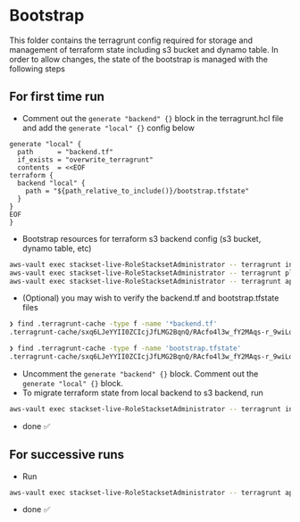 # Bootstrap

This folder contains the terragrunt config required for storage and management of terraform state including s3 bucket
and dynamo table.  In order to allow changes, the state of the bootstrap is managed with the following steps

## For first time run

- Comment out the `generate "backend" {}` block in the terragrunt.hcl file and add the `generate "local" {}` config
  below

```hcl
generate "local" {
  path      = "backend.tf"
  if_exists = "overwrite_terragrunt"
  contents  = <<EOF
terraform {
  backend "local" {
    path = "${path_relative_to_include()}/bootstrap.tfstate"
  }
}
EOF
}
```

- Bootstrap resources for terraform s3 backend config (s3 bucket, dynamo table, etc)

```bash
aws-vault exec stackset-live-RoleStacksetAdministrator -- terragrunt init
aws-vault exec stackset-live-RoleStacksetAdministrator -- terragrunt plan
aws-vault exec stackset-live-RoleStacksetAdministrator -- terragrunt apply
```

- (Optional) you may wish to verify the backend.tf and bootstrap.tfstate files

```bash
❯ find .terragrunt-cache -type f -name '*backend.tf'
.terragrunt-cache/sxq6LJeYYII0ZCIcjJfLMG2BqnQ/RAcfo4l3w_fY2MAqs-r_9wiLoEo/bootstrap/backend.tf

❯ find .terragrunt-cache -type f -name 'bootstrap.tfstate'
.terragrunt-cache/sxq6LJeYYII0ZCIcjJfLMG2BqnQ/RAcfo4l3w_fY2MAqs-r_9wiLoEo/bootstrap/bootstrap.tfstate
```

- Uncomment the `generate "backend" {}` block. Comment out the `generate "local" {}` block.
- To migrate terraform state from local backend to s3 backend, run

```bash
aws-vault exec stackset-live-RoleStacksetAdministrator -- terragrunt init -migrate-state
```

- done ✅

## For successive runs

- Run

```bash
aws-vault exec stackset-live-RoleStacksetAdministrator -- terragrunt apply
```

- done ✅
